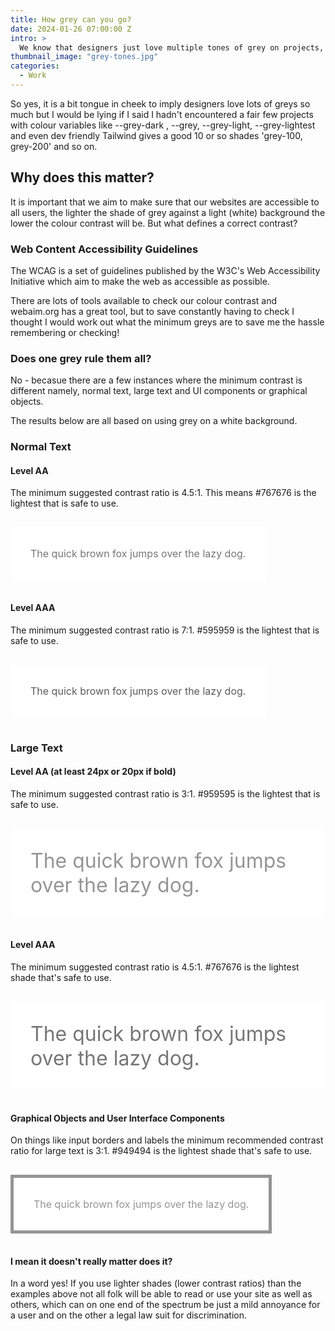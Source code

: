 ```yaml
---
title: How grey can you go?
date: 2024-01-26 07:00:00 Z
intro: >
  We know that designers just love multiple tones of grey on projects, but just how light can you go on a standard white background and pass WCAG checks for accessibility?
thumbnail_image: "grey-tones.jpg"
categories:
  - Work
---
```


So yes, it is a bit tongue in cheek to imply designers love lots of greys so much but I would be lying if I said I hadn't encountered a fair few projects with colour variables like  --grey-dark , --grey, --grey-light, --grey-lightest and even dev friendly Tailwind gives a good 10 or so shades 'grey-100, grey-200' and so on. 

## Why does this matter?

It is important that we aim to make sure that our websites are accessible to all users, the lighter the shade of grey against a light (white) background the lower the colour contrast will be. But what defines a correct contrast? 

### Web Content Accessibility Guidelines

The WCAG is a set of guidelines published by the W3C's Web Accessibility Initiative which aim to make the web as accessible as possible.

There are lots of tools available to check our colour contrast and webaim.org has a great tool, but to save constantly having to check I thought I would work out what the minimum greys are to save me the hassle remembering or checking! 

### Does one grey rule them all? 

No - becasue there are a few instances where the minimum contrast is different namely, normal text, large text and UI components  or graphical objects. 

The results below are all based on using grey on a white background.

### Normal Text

#### Level AA
The minimum suggested contrast ratio is 4.5:1. This means #767676 is the lightest that is safe to use.

<span style="padding: 2rem; display:inline-block; margin:1rem 0 1rem 0; background-color:#ffffff; color:#767676; font-size:1rem;">The quick brown fox jumps over the lazy dog.</span>

#### Level AAA
The minimum suggested contrast ratio is 7:1. #595959 is the lightest that is safe to use.

<span style="padding: 2rem; display:inline-block; margin:1rem 0 1rem 0; background-color:#ffffff; color:#595959; font-size:1rem;">The quick brown fox jumps over the lazy dog.</span>

### Large Text

#### Level AA (at least 24px or 20px if bold)
The minimum suggested contrast ratio is 3:1. #959595 is the lightest that is safe to use. 

<span style="padding: 2rem; display:inline-block; margin:1rem 0 1rem 0; background-color:#ffffff; color:#959595; font-size:2rem;">The quick brown fox jumps over the lazy dog.</span>

#### Level AAA 
The minimum suggested contrast ratio is 4.5:1. #767676 is the lightest shade that's safe to use.

<span style="padding: 2rem; display:inline-block; margin:1rem 0 1rem 0; background-color:#ffffff; color:#767676; font-size:2rem;">The quick brown fox jumps over the lazy dog.</span>

#### Graphical Objects and User Interface Components
On things like input borders and labels the minimum recommended contrast ratio for large text is 3:1. #949494 is the lightest shade that's safe to use.

<span style="padding: 2rem; display:inline-block; margin:1rem 0 1rem 0; background-color:#ffffff; color:#949494; font-size:1rem; border: solid 5px currentColor;">The quick brown fox jumps over the lazy dog.</span>

#### I mean it doesn't really matter does it? 

In a word yes! If you use lighter shades (lower contrast ratios) than the examples above not all folk will be able to read or use your site as well as others, which can on one end of the spectrum be just a mild annoyance for a user and on the other a legal law suit for discrimination. 



